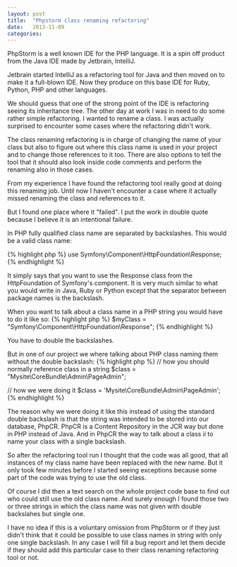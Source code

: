 ```yaml
---
layout: post
title:  "Phpstorm class renaming refactoring"
date:   2013-11-09
categories: 
---
```


PhpStorm is a well known IDE for the PHP language. It is a spin off product from the Java IDE made by Jetbrain, IntelliJ.

Jetbrain started IntelliJ as a refactoring tool for Java and then moved on to make it a full-blown IDE. Now they produce on this base IDE for Ruby, Python, PHP and other languages.

We should guess that one of the strong point of the IDE is refactoring seeing its inheritance tree. The other day at work I was in need to do some rather simple refactoring. I wanted to rename a class. I was actually surprised to encounter some cases where the refactoring didn't work. 

The class renaming refactoring is in charge of changing the name of your class but also to figure out where this class name is used in your project and to change those references to it too. There are also options to tell the tool that it should also look inside code comments and perform the renaming also in those cases.

From my experience I have found the refactoring tool really good at doing this renaming job. Until now I haven't encounter a case where it actually missed renaming the class and references to it.

But I found one place where it "failed". I put the work in double quote because I believe it is an intentional failure.

In PHP fully qualified class name are separated by backslashes. This would be a valid class name:

{% highlight php %}
use Symfony\Component\HttpFoundation\Response;
{% endhighlight %}

It simply says that you want to use the Response class from the HttpFoundation of Symfony's component. It is very much similar to what you would write in Java, Ruby or Python except that the separator between package names is the backslash.

When you want to talk about a class name in a PHP string you would have to do it like so:
{% highlight php %}
$myClass = "Symfony\\Component\\HttpFoundation\\Response";
{% endhighlight %}

You have to double the backslashes.

But in one of our project we where talking about PHP class naming them without the double backslash:
{% highlight php %}
// how you should normally reference class in a string
$class = "Mysite\\CoreBundle\\Admin\\PageAdmin";

// how we were doing it
$class = 'Mysite\CoreBundle\Admin\PageAdmin';
{% endhighlight %}

The reason why we were doing it like this instead of using the standard double backslash is that the string was intended to be stored into our database, PhpCR. PhpCR is a Content Repository in the JCR way but done in PHP instead of Java. And in PhpCR the way to talk about a class ii to name your class with a single backslash.

So after the refactoring tool run I thought that the code was all good, that all instances of my class name have been replaced with the new name. But it only took few minutes before I started seeing exceptions because some part of the code was trying to use the old class.

Of course I did then a text search on the whole project code base to find out who could still use the old class name. And surely enough I found those two or three strings in which the class name was not given with double backslahes but single one.

I have no idea if this is a voluntary omission from PhpStorm or if they just didn't think that it could be possible to use class names in string with only one single backslash. In any case I will fill a bug report and let them decide if they should add this particular case to their class renaming refactoring tool or not.
